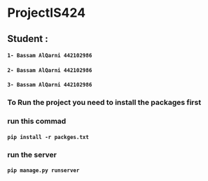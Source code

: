 ﻿# ProjectIS424

## Student :

#### `1- Bassam AlQarni 442102986`

#### `2- Bassam AlQarni 442102986`

#### `3- Bassam AlQarni 442102986`

### To Run the project you need to install the packages first

### run this commad

#### `pip install -r packges.txt`

### run the server

#### `pip manage.py runserver`
